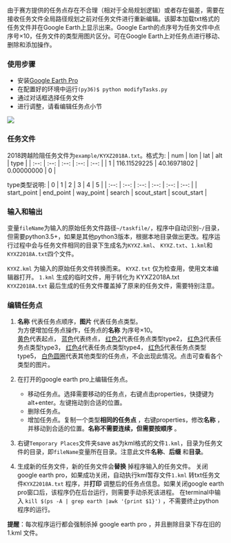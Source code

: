 由于赛方提供的任务点存在不合理（相对于全局规划逻辑）或者存在偏差，需要在接收任务文件全局路径规划之前对任务文件进行重新编辑。该脚本加载txt格式的任务文件并在Google Earth上显示出来。Google Earth的点序号为任务文件中点序号×10，任务文件的类型用图片区分。可在Google Earth上对任务点进行移动、删除和添加操作。

### 使用步骤
- 安装[Google Earth Pro](https://www.google.com/earth/download/gep/agree.html)
- 在配置好的环境中运行`(py36)$ python modifyTasks.py`
- 通过对话框选择任务文件
- 进行调整，请看编辑任务点小节

![](../figure/modify_task_2.png)

### 任务文件
2018跨越险阻任务文件为`example/KYXZ2018A.txt`。格式为:
| num | lon | lat | alt | type |
| :--: | :--: | :--: | :--: | :--: |
| 1  | 116.11529225  | 40.16971802  | 0.00000000  | 0  |


type类型说明:
| 0 | 1 | 2 | 3 | 4 | 5 |
| :--: | :--: | :--: | :--: | :--: | :--: |
| start_point | end_point | way_point | search | scout_start | scout_start |

### 输入和输出
变量`fileName`为输入的原始任务文件路径`~/taskfile/`，程序中自动识别`~/`目录，但需要python3.5+，如果是其他python3版本，根据本地目录做出更改。程序运行过程中会与任务文件相同的目录下生成名为`KYXZ.kml`、 `KYXZ.txt`、`1.kml`和`KYXZ2018A.txt`四个文件。

`KYXZ.kml` 为输入的原始任务文件转换而来。 
`KYXZ.txt` 仅为检查用，使用文本编辑器打开。 
`1.kml` 生成的临时文件，用于转化为 KYXZ2018A.txt   
`KYXZ2018A.txt` 最后生成的任务文件覆盖掉了原来的任务文件，需要特别注意。

### 编辑任务点

1. **名称** 代表任务点顺序，**图片** 代表任务点类型。  
为方便增加任务点操作，任务点的**名称** 为序号×10。  
[⻩色](http://maps.google.com/mapfiles/kml/pushpin/ylw-pushpin.png)代表起点，
[蓝色](http://maps.google.com/mapfiles/kml/pushpin/blue-pushpin.png)代表终点，
[红色2](http://maps.google.com/mapfiles/kml/paddle/2.png)代表任务点类型type2，
[红色3](http://maps.google.com/mapfiles/kml/paddle/3.png)代表任务点类型type3，
[红色4](http://maps.google.com/mapfiles/kml/paddle/4.png)代表任务点类型type4，
[红色5](http://maps.google.com/mapfiles/kml/paddle/5.png)代表任务点类型type5，
[白色圆圈](http://maps.google.com/mapfiles/kml/shapes/placemark_circle.png)代表其他类型的任务点，不会出现此情况。点击可查看各个类型的图片。

2. 在打开的google earth pro上编辑任务点。
    - 移动任务点。选择需要移动的任务点，右键点击properties，快捷键为alt+enter。左键拖动到合适的位置。
    - 删除任务点。
    - 增加任务点。复制一个类型**相同的任务点** ，右键properties，修改**名称** ，并移动到合适的位置。**名称不需要连续，但需要按顺序** 。

3. 右键`Temporary Places`文件夹save as为kml格式的文件`1.kml`，目录为任务文件的目录，即`fileName`变量所在目录。注意此文件**名称**、**后缀** 和**目录**。

4. 生成新的任务文件，新的任务文件会**替换** 掉程序输入的任务文件。  关闭google earth pro，如果成功关闭，自动执行kml暂存文件`1.kml`  转txt任务文件`KYXZ2018A.txt` 程序，并**打印** 调整后的任务点信息。如果关闭google earth pro窗口后，该程序仍在后台运行，则需要手动杀死该进程。
在terminal中输入 `kill $(ps -A | grep earth |awk '{print $1}')` ，不需要终止python程序的运行。

**提醒**：每次程序运行都会强制杀掉 google earth pro  ，并且删除目录下存在旧的 1.kml  文件。
